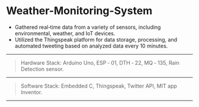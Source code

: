 # Weather-Monitoring-System
* Gathered real‑time data from a variety of sensors, including environmental, weather, and IoT devices.
* Utilized the Thingspeak platform for data storage, processing, and automated tweeting based on analyzed data every 10 minutes.

-------------------------------------------------------------------------------------
> Hardware Stack: Arduino Uno, ESP ‑ 01, DTH ‑ 22, MQ ‑ 135, Rain Detection sensor.
-------------------------------------------------------------------------------------
> Software Stack: Embedded C, Thingspeak, Twitter API, MIT app Inventor.
-------------------------------------------------------------------------------------
